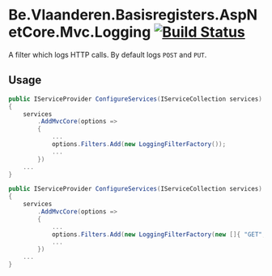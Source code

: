 # Be.Vlaanderen.Basisregisters.AspNetCore.Mvc.Logging [![Build Status](https://github.com/Informatievlaanderen/http-logging-filter/workflows/CI/badge.svg)](https://github.com/Informatievlaanderen/http-logging-filter/actions)

A filter which logs HTTP calls.
By default logs `POST` and `PUT`.

## Usage

```csharp
public IServiceProvider ConfigureServices(IServiceCollection services)
{
    services
        .AddMvcCore(options =>
        {
            ...
            options.Filters.Add(new LoggingFilterFactory());
            ...
        })
    ...
}
```

```csharp
public IServiceProvider ConfigureServices(IServiceCollection services)
{
    services
        .AddMvcCore(options =>
        {
            ...
            options.Filters.Add(new LoggingFilterFactory(new []{ "GET", "POST", "PUT", "DELETE" }));
            ...
        })
    ...
}
```

